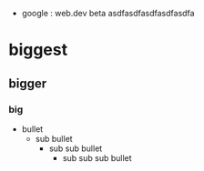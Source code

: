 * google : web.dev beta
asdfasdfasdfasdfasdfa

# biggest
## bigger
### big
* bullet
	* sub bullet
		* sub sub bullet
			* sub sub sub bullet

